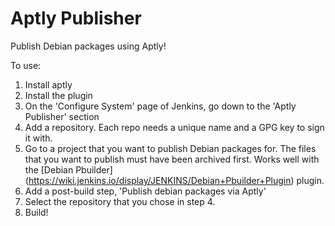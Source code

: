 # Aptly Publisher

Publish Debian packages using Aptly!

To use:

1. Install aptly
2. Install the plugin
3. On the 'Configure System' page of Jenkins, go down to the 'Aptly Publisher' section
4. Add a repository.  Each repo needs a unique name and a GPG key to sign it with.
5. Go to a project that you want to publish Debian packages for.  The files that
 you want to publish must have been archived first.  Works well with the [Debian Pbuilder]
 (https://wiki.jenkins.io/display/JENKINS/Debian+Pbuilder+Plugin) plugin.
6. Add a post-build step, 'Publish debian packages via Aptly'
7. Select the repository that you chose in step 4.
8. Build!
